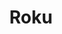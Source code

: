 ---
title: Roku
crosslinks:
- cordcutters
- autotldr
- RokuDev
- PleX
- netflix
- nflstreams
- VideoBuzz
- technology
- Hulu
- MLBStreams
- Comcast_Xfinity
- NetflixViaVPN
- Televisions
- nvidia
- homesecurity
- puckstreams
- Android
- privacy
- newjersey
- fireTV
---